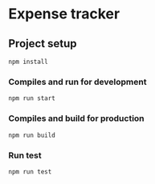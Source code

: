 # Expense tracker

## Project setup

```
npm install
```

### Compiles and run for development

```
npm run start
```

### Compiles and build for production

```
npm run build
```

### Run test

```
npm run test
```
